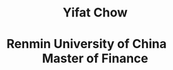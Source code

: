 <h1 align="center">Yifat Chow</h1>

<h1 align="center">Renmin University of China  &nbsp&nbsp&nbsp&nbsp&nbsp  Master of Finance   </h1>
